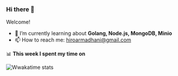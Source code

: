 ### Hi there 👋

Welcome!

- :seedling: I’m currently learning about **Golang, Node.js, MongoDB, Minio**
- :mailbox: How to reach me: hiroarmadhani@gmail.com

:bar_chart: **This week I spent my time on**

![Wwakatime stats](https://github-readme-stats-taupe-two.vercel.app/api/wakatime?username=armadhanihiro&hide_title=true&hide_border=true&langs_count=5)
